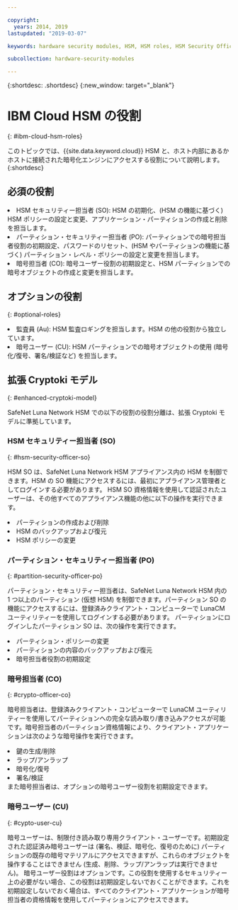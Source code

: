 ```yaml
---

copyright:
  years: 2014, 2019
lastupdated: "2019-03-07"

keywords: hardware security modules, HSM, HSM roles, HSM Security Officer, Partition Security Officer, Crypto Officer, Auditor, Crypto User, Appliance Admin, HSM Security Officer, Partition Security Officer, cryptographic, keys,

subcollection: hardware-security-modules

---
```


{:shortdesc: .shortdesc}
{:new_window: target="_blank"}

# IBM Cloud HSM の役割
{: #ibm-cloud-hsm-roles}

このトピックでは、{{site.data.keyword.cloud}} HSM と、ホスト内部にあるかホストに接続された暗号化エンジンにアクセスする役割について説明します。  
{:shortdesc}

## 必須の役割
<li>HSM セキュリティー担当者 (SO): HSM の初期化、(HSM の機能に基づく) HSM ポリシーの設定と変更、アプリケーション・パーティションの作成と削除を担当します。
<li>パーティション・セキュリティー担当者 (PO): パーティションでの暗号担当者役割の初期設定、パスワードのリセット、(HSM やパーティションの機能に基づく) パーティション・レベル・ポリシーの設定と変更を担当します。
<li>暗号担当者 (CO): 暗号ユーザー役割の初期設定と、HSM パーティションでの暗号オブジェクトの作成と変更を担当します。

## オプションの役割
{: #optional-roles}

<li>監査員 (Au): HSM 監査ロギングを担当します。HSM の他の役割から独立しています。
<li>暗号ユーザー (CU): HSM パーティションでの暗号オブジェクトの使用 (暗号化/復号、署名/検証など) を担当します。

## 拡張 Cryptoki モデル
{: #enhanced-cryptoki-model}

SafeNet Luna Network HSM での以下の役割の役割分離は、拡張 Cryptoki モデルに準拠しています。

### HSM セキュリティー担当者 (SO)
{: #hsm-security-officer-so}

HSM SO は、SafeNet Luna Network HSM アプライアンス内の HSM を制御できます。HSM の SO 機能にアクセスするには、最初にアプライアンス管理者としてログインする必要があります。
HSM SO 資格情報を使用して認証されたユーザーは、その他すべてのアプライアンス機能の他に以下の操作を実行できます。
<li>パーティションの作成および削除
<li>HSM のバックアップおよび復元
<li>HSM ポリシーの変更

### パーティション・セキュリティー担当者 (PO)
{: #partition-security-officer-po}

パーティション・セキュリティー担当者は、SafeNet Luna Network HSM 内の 1 つ以上のパーティション (仮想 HSM) を制御できます。パーティション SO の機能にアクセスするには、登録済みクライアント・コンピューターで LunaCM ユーティリティーを使用してログインする必要があります。
パーティションにログインしたパーティション SO は、次の操作を実行できます。
<li>パーティション・ポリシーの変更
<li>パーティションの内容のバックアップおよび復元
<li>暗号担当者役割の初期設定

### 暗号担当者 (CO)
{: #crypto-officer-co}

暗号担当者は、登録済みクライアント・コンピューターで LunaCM ユーティリティーを使用してパーティションへの完全な読み取り/書き込みアクセスが可能です。暗号担当者のパーティション資格情報により、クライアント・アプリケーションは次のような暗号操作を実行できます。
<li>鍵の生成/削除
<li>ラップ/アンラップ
<li>暗号化/復号
<li>署名/検証</li>
また暗号担当者は、オプションの暗号ユーザー役割を初期設定できます。

### 暗号ユーザー (CU)
{: #cypto-user-cu}

暗号ユーザーは、制限付き読み取り専用クライアント・ユーザーです。初期設定された認証済み暗号ユーザーは (署名、検証、暗号化、復号のために) パーティションの既存の暗号マテリアルにアクセスできますが、これらのオブジェクトを操作することはできません (生成、削除、ラップ/アンラップは実行できません)。
暗号ユーザー役割はオプションです。この役割を使用するセキュリティー上の必要がない場合、この役割は初期設定しないでおくことができます。これを初期設定しないでおく場合は、すべてのクライアント・アプリケーションが暗号担当者の資格情報を使用してパーティションにアクセスできます。
